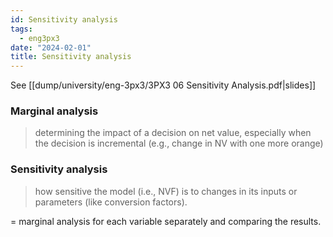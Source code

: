 ```yaml
---
id: Sensitivity analysis
tags:
  - eng3px3
date: "2024-02-01"
title: Sensitivity analysis
---
```


See [[dump/university/eng-3px3/3PX3 06 Sensitivity Analysis.pdf|slides]]

### Marginal analysis

> determining the impact of a decision on net value,
especially when the decision is incremental (e.g., change in NV with one more orange)

### Sensitivity analysis

> how sensitive the model (i.e., NVF) is to changes in its
inputs or parameters (like conversion factors).

= marginal analysis for each variable separately and comparing the results.
